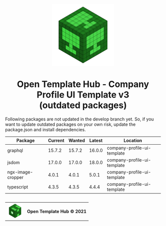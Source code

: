 <p align="center">
  <a href="https://opentemplatehub.com">
    <img src="https://raw.githubusercontent.com/open-template-hub/open-template-hub.github.io/master/assets/logo/ui/web-ui-logo.png" alt="Logo" width=200>
  </a>
</p>


<h1 align="center">
Open Template Hub - Company Profile UI Template v3
  <br/>
(outdated packages)
</h1>

Following packages are not updated in the develop branch yet. So, if you want to update outdated packages on your own risk, update the package.json and install dependencies.

| Package             | Current   | Wanted   | Latest   | Location |
| --- | --- | --- | --- | --- |
| graphql             |  15.7.2   | 15.7.2   | 16.0.0   | company-profile-ui-template |
| jsdom               |  17.0.0   | 17.0.0   | 18.0.0   | company-profile-ui-template |
| ngx-image-cropper   |   4.0.1   |  4.0.1   |  5.0.1   | company-profile-ui-template |
| typescript          |   4.3.5   |  4.3.5   |  4.4.4   | company-profile-ui-template |

<table align="right"><tr><td><a href="https://opentemplatehub.com"><img src="https://raw.githubusercontent.com/open-template-hub/open-template-hub.github.io/master/assets/logo/brand-logo.png" width="50px" alt="oth"/></a></td><td><b>Open Template Hub © 2021</b></td></tr></table>

